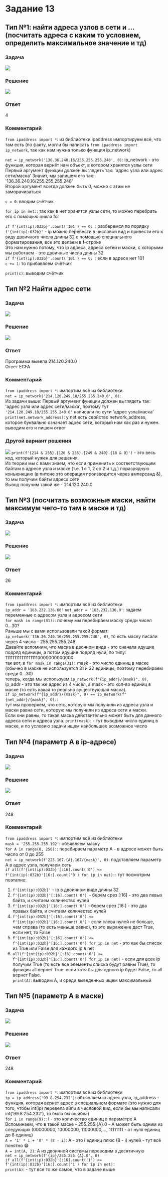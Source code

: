 # Задание 13

## Тип №1: найти адреса узлов в сети и ... (посчитать адреса с каким то условием, определить максимальное значение и тд)
### Задача
![](./source/1pz.png)
### Решение
![](./source/1p.png)
### Ответ
4
### Комментарий
`from ipaddress import *`: 
из библиотеки ipaddress импортируем всё, что там есть (по факту, могли бы написать `from ipaddress import ip_network`, так как нам нужна только функция ip_network)  

`net = ip_network('136.36.240.16/255.255.255.248', 0)`: ip_network - это функция, которая вернёт нам объект, в котором хранятся узлы сети  
Первый аргумент функции должен выглядеть так: 'адрес узла или адрес сети/маска'
Значит, мы запишем его так: '136.36.240.16/255.255.255.248'  
Второй аргумент всегда должен быть 0, можно с этим не заморачиваться

`c = 0`: вводим счётчик

`for ip in net:`: так как в нет хранятся узлы сети, то можно перебрать его с помощью цикла for

`if f'{int(ip):032b}'.count('101') == 0: `: разберемся по порядку  
`f'{int(ip):032b}'` - ip можно перевести в числовой вид и привести его к виду двоичного числа длины 32 с помощью специального форматирования, все это делаем в f-строке  
Это нам нужно потому, что ip адреса, адреса сетей и маски, с которыми мы работаем - это двоичные числа длины 32.  
`if f'{int(ip):032b}'.count('101') == 0: `: если в адресе нет 101  
`c += 1`: то прибавляем счётчик

`print(c)`: выводим счётчик

## Тип №2 Найти адрес сети 
### Задача
![](./source/8pz.png)
### Решение
![](./source/8p.png)
### Ответ
Программа вывела 214.120.240.0  
Ответ ECFA
### Комментарий
`from ipaddress import *`: импортим всё из библиотеки  
`net = ip_network('214.120.249.18/255.255.240.0', 0)`:  
Из задачи выше: Первый аргумент функции должен выглядеть так: 'адрес узла или адрес сети/маска', поэтому тут `'214.120.249.18/255.255.240.0'` написали по сути 'адрес узла/маска'  
`print(net.network_address)`: у net есть свойство network_address, которое буквально означает адрес сети, который нам как раз и нужен. выводим его и пишем ответ

### Другой вариант решения
![](./source/8p2.png)
`print(f'{214 & 255}.{120 & 255}.{249 & 240}.{18 & 0}')` - это весь код, который нужен для решения.  
Из теории мы с вами знаем, что если применить к соответствующим байтам в адресе узла и маске (т.е. 1 с 1, 2 со 2 и т.д.) поразрядную конъюнкцию (в питоне это операция производится через амперсанд &), то мы получим байты адреса сети  
Вывод получим такой же - 214.120.240.0

## Тип №3 (посчитать возможные маски, найти максимум чего-то там в маске и тд)
### Задача
![](./source/9pz.png)
### Решение
![](./source/9p.png)
### Ответ
26
### Комментарий
`from ipaddress import *`: импортим всё из библиотеки  
`ip_addr = '163.232.136.60'`
`net_addr = '163.232.136.0'`: задаем переменные с адресом узла и адресом сети  
`for mask in range(31):`: почему мы перебираем маску среди чисел 0...30?  
Раньше мы с вами использовали такой формат: `ip_network('136.36.240.16/255.255.255.248', 0)`, то есть маску писали через 4 числа - 255.255.255.248.  
Давайте вспомним, что маска в двочном виде - это сначала идущие подряд единицы, а потом идущие подряд нули, по типу: 1111111111111111110000000000000  
так вот, в `for mask in range(31):` mask - это число единиц в маске (обычно в маске не используется 31 и 32 единицы, поэтому перебираем среди 0...30)  
теперь, когда мы используем `ip_network(f"{ip_addr}/{mask}", 0)`, ip_addr - это так же адрес из 4 чисел, а mask - это кол-во единиц в маске (то есть какая то реально существующая маска).  
`if ip_network(f"{ip_addr}/{mask}", 0) == ip_network(f"{net_addr}/{mask}", 0):`:  
тут мы проверяем, что сеть, которую мы получили из адреса узла и маски равна сети, которую мы получили из адреса сети и маски.  
Если они равны, то такая маска действительно может быть для данного адреса сети и адреса узла.
`print(mask)`: - тут выводим число единиц в маске, и по условию задачи ищем наибольшее возможное число  
## Тип №4 (параметр А в ip-адресе)
### Задача
![](./source/2sz.png)
### Решение
![](./source/2s.png)
### Ответ
248
### Комментарий
`from ipaddress import *`: импортим всё из библиотеки  
`mask = '255.255.255.192'`: объявляем маску  
`for A in range(0, 256):`: перебираем параметр А - в адресе может быть число от 0 до 255  
`net = ip_network(f'223.167.{A}.167/{mask}', 0)`: подставляем параметр А в адрес узла, получаем сеть  
`if all(f'{int(ip):032b}'[:16].count('0') <= f'{int(ip):032b}'[16:].count('0') for ip in net):`: тут посмотрим поэтапно:  
1. `f'{int(ip):032b}'` - ip в двоичном виде длины 32  
1. `f'{int(ip):032b}'[:16].count('0') `- берем срез [:16] - это два левых байта, и считаем количество нулей  
1. `f'{int(ip):032b}'[16:].count('0')` - берем срез [16:] - это два правых байта, и считаем количество нулей  
1. `f'{int(ip):032b}'[:16].count('0') <= f'{int(ip):032b}'[16:].count('0')` - если слева нулей не больше, чем справа (то есть меньше равно), то это выражение даст True, если нет, то False  
1. `f'{int(ip):032b}'[:16].count('0') <= f'{int(ip):032b}'[16:].count('0') for ip in net` - это как бы список из True или False для каждого ip в net
1. `all(f'{int(ip):032b}'[:16].count('0') <= f'{int(ip):032b}'[16:].count('0') for ip in net)` - если для всех ip получим True (то есть все элементы списка будут равны True), то функция all вернет True. если хотя бы для одного ip будет False, то all вернет False.  
`print(A)`: выводим А, и среди выведенных ищем максимальный

## Тип №5 (параметр А в маске)
### Задача
![](./source/3sz.png)
### Решение
![](./source/3s.png)
### Ответ
248
### Комментарий
`from ipaddress import *`: импортим всё из библиотеки  
`ip = ip_address('99.8.254.232')`: объявляем ip адрес узла, ip_address - функция, которая вернет адрес в специальном формате (это нужно для того, чтобы int(ip) перевела айпи в числовой вид, если бы мы написали int('99.8.254.232'), то была бы ошибка)  
`for i in range(9):`: i - это количество единиц в параметре A  
Вспоминаем, что в такой маске - 255.255.{A}.0 - A может быть одним из следующих (00000000, 10000000, 11000000,..., 11111111 - от нуля единиц до 8 единиц)  
`A = '1' * i + '0' * (8 - i)`: A - это i единиц плюс (8 - i) нулей - тут всё понятно 😁  
`A = int(A, 2)`: A из двоичной системы переводим в десятичную  
`net = ip_network(f'{ip}/255.255.{A}.0', 0)`  
`if all(f'{int(ip):032b}'[:16].count('1') <= f'{int(ip):032b}'[16:].count('1') for ip in net):`  
`print(A)`: - тут все то же самое, что в задаче выше

